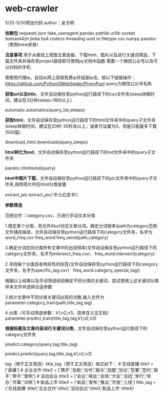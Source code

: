 # web-crawler
5/25-5/30爬虫代码
author：金方明

**依赖包**
requests
json
fake_useragent
pandas 
pathlib 
urllib
socket
textrank4zh
jieba 
bs4 
codecs
threading
uuid
re
filetype
csv
numpy
pandoc（使用brew安装）

**注意事项**
用于从微信上爬取文章连接，下载html，图片以及进行关键词筛选，下载文件夹并保存至project路径即可使用py文档中函数
需要一个微信公众号以及可以扫码的手机

需使用代理ip，自动从网上获取免费ip并组装ip池，按以下链接操作：https://github.com/Python3WebSpider/ProxyPool
query为微信公众号名称

**获取url以及title**，文件自动保存至python运行路径下的csv文件夹(sleep休眠时间，建议在3分钟(sleep=180)以上）

automatic.automatics(query_list,sleeps)

**获取html**，文件自动保存至python运行路径下的html文件夹中的query子文件夹(sleep休眠时间，建议在20秒-30秒及以上，或者可设置为0，但是只能最多下载1500篇）

download_html.downloads(query,sleeps)

**html转化为md**，文件自动保存至python运行路径下的md文件夹中的query子文件夹

pandoc.htmltomd(query)

**html中图片下载**，文件自动保存至python运行路径下的pic文件夹中的query子文件夹,按照照片所在html分类放置

extract_pic.extract_pic('中土红皮书')

**参数筛选**

范例文件：category.csv，已进行手动文本分类

1.限定某个分类，将文件内url对应文章分词，确定分词频率(path为category范例文件储存路径，文件自动保存至python运行路径下的category文件夹，名字为word_freq.csv
freq_word.freq_word(path,category) 

3.确定分词在同分类所有文章中的出现频率(文件自动保存至python运行路径下的category文件夹，名字为intersect_freq.csv）
freq_word.intersect(category)

2.寻找每个分类具有特异性的标签(文件自动保存至python运行路径下的category文件夹，名字为specific_tag.csv）
freq_word.category_special_tag()

根据以上结果以及手动筛选经验确定不同分类的关键词，尝试使用上述关键词分类样本文件并选择合适参数

3.统计文章中不同分类关键词出现的次数,输入文件为
parameter.category_train(path,title_tag,tag)

4.分类（可手动筛选参数：k1,n2,n3，具体含义见文档）
parameter.predict_train(title_tag,tag,k1,n2,n3)

**根据标题及文章内容进行关键词分类**，文件自动保存至python运行路径下的category文件夹

predict.category(query,tag,title_tag)

predict.predict(query,tag,title_tag,k1,n2,n3)

tag（用于正文筛选）title_tag（用于正文筛选）格式如下：
    # 在线直播
    title1 = ['直播']
    # 企业合作
    title2 = ['携手','协助','合作','联合','加盟','协议','签署','签约','联手','牵手','案例']
    # 活动会议
    title3 = ['会议','峰会','会场','大会','活动','举行','举办','开幕','训练']
    # 新品上市
    title4 = ['新品','发布','推出','开放','上线']
    title_tag = {'在线直播':title1,'企业合作':title2,'活动会议':title3,'新品上市':title4}



